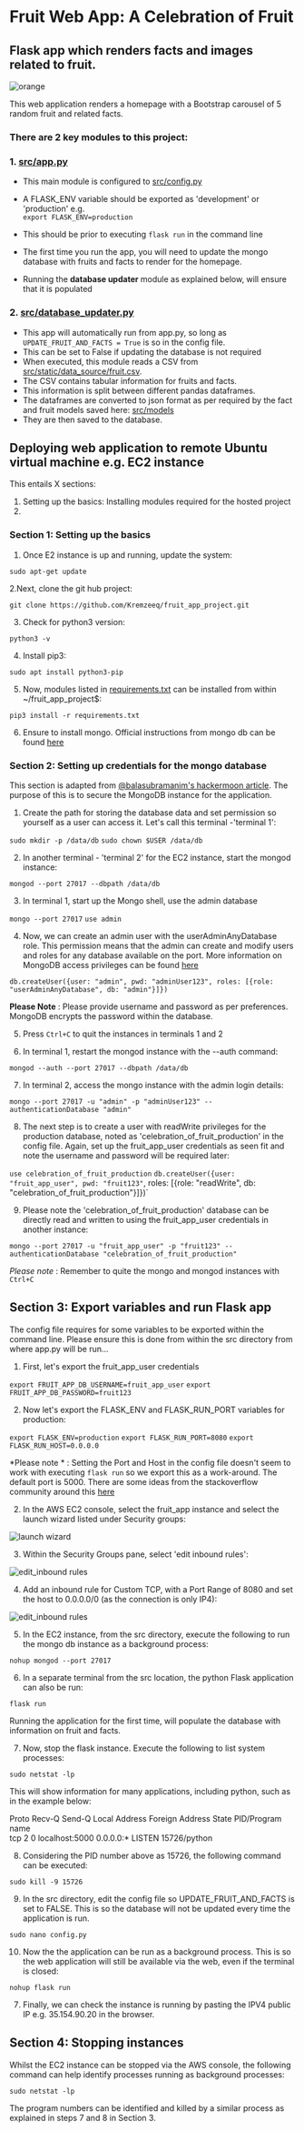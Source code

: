 # Fruit Web App: A Celebration of Fruit
## Flask app which renders facts and images related to fruit. 


![orange](src/static/assets/base_images/orange-3036097_1920_2.jpg "orange")

This web application renders a homepage with a Bootstrap carousel of 5 random fruit 
and related facts.

### There are 2 key modules to this project:

### 1. [src/app.py](https://github.com/Kremzeeq/fruit_app_project/blob/master/src/app.py)

* This main module is configured to [src/config.py](https://github.com/Kremzeeq/fruit_app_project/blob/master/src/config.py)
* A FLASK_ENV variable should be exported as 'development' or 'production' e.g.  
`export FLASK_ENV=production`
* This should be prior to executing `flask run` in the command line

* The first time you run the app, you will need to update the mongo database 
with fruits and facts to render for the homepage.
* Running the **database updater** module as explained below, will ensure that it is populated

### 2. [src/database_updater.py](https://github.com/Kremzeeq/fruit_app_project/blob/master/src/database.updater.py)

* This app will automatically run from app.py, so long as `UPDATE_FRUIT_AND_FACTS = True` is so in the config file.
* This can be set to False if updating the database is not required 
* When executed, this module reads a CSV from [src/static/data_source/fruit.csv](https://github.com/Kremzeeq/fruit_app_project/blob/master/src/static/data_source/fruit.csv).
* The CSV contains tabular information for fruits and facts.
* This information is split between different pandas dataframes.
* The dataframes are converted to json format as per required by 
the fact and fruit models saved here: [src/models](https://github.com/Kremzeeq/fruit_app_project/blob/master/src/models)
* They are then saved to the database.


## Deploying web application to remote Ubuntu virtual machine e.g. EC2 instance

This entails X sections:

1. Setting up the basics: Installing modules required for the hosted project
2. 

### Section 1: Setting up the basics

1. Once E2 instance is up and running, update the system:

`sudo apt-get update`

2.Next, clone the git hub project:

`git clone https://github.com/Kremzeeq/fruit_app_project.git`

3. Check for python3 version:

`python3 -v`

4. Install pip3:

`sudo apt install python3-pip`

5. Now, modules listed in [requirements.txt](https://github.com/Kremzeeq/fruit_app_project/blob/master/requirements.txt) can be installed
from within ~/fruit_app_project$:

`pip3 install -r requirements.txt`

6. Ensure to install mongo. Official instructions from mongo db can be found [here](https://docs.mongodb.com/manual/tutorial/install-mongodb-on-ubuntu/)

### Section 2: Setting up credentials for the mongo database

This section is adapted from [@balasubramanim's hackermoon article](https://www.hackernoon.com/how-to-install-and-secure-mongodb-in-amazon-ec2-in-minutes-90184283b0a1).
The purpose of this is to secure the MongoDB instance for the application.

1. Create the path for storing the database data and set permission so yourself as a user can access it. 
Let's call this terminal -'terminal 1':

`sudo mkdir -p /data/db`
`sudo chown $USER /data/db`

2. In another terminal - 'terminal 2' for the EC2 instance, start the mongod instance:

`mongod --port 27017 --dbpath /data/db`

3. In terminal 1, start up the Mongo shell, use the admin database

`mongo --port 27017`
`use admin`

4. Now, we can create an admin user with the userAdminAnyDatabase role. 
This permission means that the admin can create and modify users and roles for 
any database available on the port. 
More information on MongoDB access privileges can be found [here](https://studio3t.com/knowledge-base/articles/mongodb-users-roles-explained-part-1/)


`db.createUser({user: "admin", pwd: "adminUser123", roles: [{role: "userAdminAnyDatabase", db: "admin"}]})`

**Please Note** : Please provide username and password as per preferences. MongoDB encrypts the password within the database.

5. Press `Ctrl+C` to quit the instances in terminals 1 and 2

6. In terminal 1, restart the mongod instance with the --auth command:

`mongod --auth --port 27017 --dbpath /data/db`

7. In terminal 2, access the mongo instance with the admin login details:

`mongo --port 27017 -u "admin" -p "adminUser123" --authenticationDatabase "admin"` 

8. The next step is to create a user with readWrite privileges for the production database, noted as 
'celebration_of_fruit_production' in the config file. Again, set up the fruit_app_user credentials as seen fit
and note the username and password will be required later:

`use celebration_of_fruit_production`
`db.createUser({user: "fruit_app_user", pwd: "fruit123"`, roles: [{role: "readWrite", db: "celebration_of_fruit_production"}]})`

9. Please note the 'celebration_of_fruit_production' database can be directly
read and written to using the fruit_app_user credentials in another instance:

`mongo --port 27017 -u "fruit_app_user" -p "fruit123" --authenticationDatabase "celebration_of_fruit_production"`

*Please note* : Remember to quite the mongo and mongod instances with `Ctrl+C`

## Section 3: Export variables and run Flask app

The config file requires for some variables to be exported within the command line. 
Please ensure this is done from within the src directory from where app.py will be run...

1. First, let's export the fruit_app_user credentials

`export FRUIT_APP_DB_USERNAME=fruit_app_user`
`export FRUIT_APP_DB_PASSWORD=fruit123`

2. Now let's export the FLASK_ENV and FLASK_RUN_PORT variables for production:

`export FLASK_ENV=production`
`export FLASK_RUN_PORT=8080`
`export FLASK_RUN_HOST=0.0.0.0`

*Please note * : Setting the Port and Host in the config file doesn't seem to work with executing `flask run` 
so we export this as a work-around. The default port is 5000. There are some ideas from the stackoverflow 
community around this [here](https://stackoverflow.com/questions/20212894/how-do-i-get-flask-to-run-on-port-80)

2. In the AWS EC2 console, select the fruit_app instance and 
select the launch wizard listed under Security groups:

![launch wizard](src/static/assets/base_images/launch_wizard.png "launch wizard")

3. Within the Security Groups pane, select 'edit inbound rules':

![edit_inbound rules](src/static/assets/base_images/edit_inbound_rules.png "edit inbound rules")

4. Add an inbound rule for Custom TCP, with a Port Range of 8080 and set the host to 0.0.0.0/0 (as the connection is only IP4):

![edit_inbound rules](src/static/assets/base_images/edit_inbound_rules2.png "edit inbound rules")

5. In the EC2 instance, from the src directory, execute the following to run the mongo db instance as a background process:

`nohup mongod --port 27017`

6. In a separate terminal from the src location, the python Flask application can also be run:

`flask run`

Running the application for the first time, will populate the database with information on fruit and facts. 

7. Now, stop the flask instance. Execute the following to list system processes:

`sudo netstat -lp`

This will show information for many applications, including python, such as in the example below:

Proto Recv-Q Send-Q Local Address           Foreign Address         State       PID/Program name             
tcp        2      0 localhost:5000          0.0.0.0:*               LISTEN      15726/python

8. Considering the PID number above as 15726, the following command can be executed:

`sudo kill -9 15726`

9. In the src directory, edit the config file so UPDATE_FRUIT_AND_FACTS is set to FALSE. 
This is so the database will not be updated every time the application is run. 

`sudo nano config.py`

10. Now the the application can be run as a background process. 
This is so the web application will still be available via the web, even if the terminal is closed:

`nohup flask run`

7. Finally, we can check the instance is running by pasting the IPV4 public IP e.g. 35.154.90.20 in the browser.

## Section 4: Stopping instances

Whilst the EC2 instance can be stopped via the AWS console, the following command can help identify processes running 
as background processes:

`sudo netstat -lp`

The program numbers can be identified and killed by a similar process as explained in steps 7 and 8 in Section 3. 